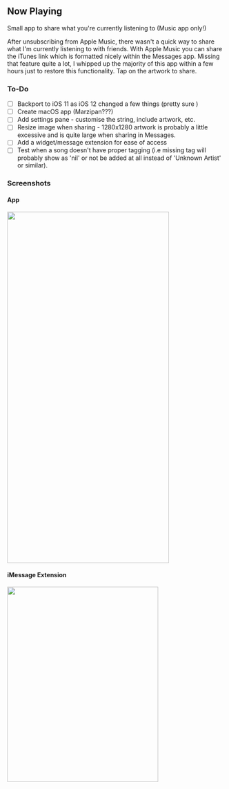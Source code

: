 ## Now Playing
Small app to share what you're currently listening to (Music app only!)

After unsubscribing from Apple Music, there wasn't a quick way to share what I'm currently listening to with friends. With Apple Music you can share the iTunes link which is formatted nicely within the Messages app. Missing that feature quite a lot, I whipped up the majority of this app within a few hours just to restore this functionality. Tap on the artwork to share.

### To-Do
- [ ] Backport to iOS 11 as iOS 12 changed a few things (pretty sure )
- [ ] Create macOS app (Marzipan???)
- [ ] Add settings pane - customise the string, include artwork, etc.
- [ ] Resize image when sharing - 1280x1280 artwork is probably a little excessive and is quite large when sharing in Messages.
- [ ] Add a widget/message extension for ease of access
- [ ] Test when a song doesn't have proper tagging (i.e missing tag will probably show as 'nil' or not be added at all instead of 'Unknown Artist' or similar).

### Screenshots
#### App
<img src="https://raw.githubusercontent.com/greenywd/NowPlaying/master/IMG_4732.png" width="375" height="812">

#### iMessage Extension
<img src="https://raw.githubusercontent.com/greenywd/NowPlaying/master/IMG_4962.jpeg" width="350" height="451">
